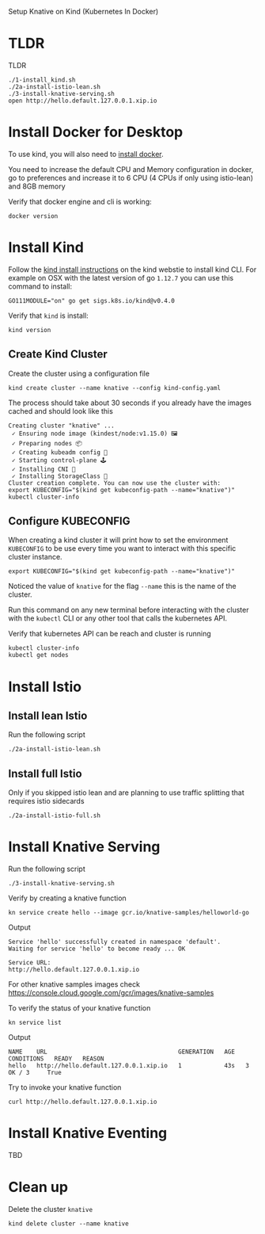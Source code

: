 Setup Knative on Kind (Kubernetes In Docker)

# TLDR
TLDR
```
./1-install_kind.sh  
./2a-install-istio-lean.sh
./3-install-knative-serving.sh
open http://hello.default.127.0.0.1.xip.io
```

# Install Docker for Desktop
To use kind, you will also need to [install docker](https://docs.docker.com/install/).

You need to increase the default CPU and Memory configuration in docker, go to preferences and increase it to 6 CPU (4 CPUs if only using istio-lean) and 8GB memory

Verify that docker engine and cli is working: 
```
docker version
```

# Install Kind
Follow the [kind install instructions](https://kind.sigs.k8s.io/docs/user/quick-start/#installation) on the kind webstie to install kind CLI.
For example on OSX with the latest version of go `1.12.7` you can use this command to install:
```
GO111MODULE="on" go get sigs.k8s.io/kind@v0.4.0
```

Verify that `kind` is install:
```
kind version
```

## Create Kind Cluster

Create the cluster using a configuration file
```
kind create cluster --name knative --config kind-config.yaml
```
The process should take about 30 seconds if you already have the images cached and should look like this
```
Creating cluster "knative" ...
 ✓ Ensuring node image (kindest/node:v1.15.0) 🖼 
 ✓ Preparing nodes 📦 
 ✓ Creating kubeadm config 📜 
 ✓ Starting control-plane 🕹️ 
 ✓ Installing CNI 🔌 
 ✓ Installing StorageClass 💾 
Cluster creation complete. You can now use the cluster with:
export KUBECONFIG="$(kind get kubeconfig-path --name="knative")"
kubectl cluster-info
```

## Configure KUBECONFIG
When creating a kind cluster it will print how to set the environment `KUBECONFIG` to be use every time you want to interact with this specific cluster instance.
```
export KUBECONFIG="$(kind get kubeconfig-path --name="knative")"
```
Noticed the value of `knative` for the flag `--name` this is the name of the cluster.

Run this command on any new terminal before interacting with the cluster with the `kubectl` CLI or any other tool that calls the kubernetes API.

Verify that kubernetes API can be reach and cluster is running
```
kubectl cluster-info
kubectl get nodes
```


# Install Istio

## Install lean Istio 

Run the following script
```
./2a-install-istio-lean.sh
```

## Install full Istio
Only if you skipped istio lean and are planning to use traffic splitting that requires istio sidecards
```
./2a-install-istio-full.sh
```
# Install Knative Serving

Run the following script
```
./3-install-knative-serving.sh
```

Verify by creating a knative function
```
kn service create hello --image gcr.io/knative-samples/helloworld-go
```
Output
```
Service 'hello' successfully created in namespace 'default'.
Waiting for service 'hello' to become ready ... OK

Service URL:
http://hello.default.127.0.0.1.xip.io
```
For other knative samples images check https://console.cloud.google.com/gcr/images/knative-samples

To verify the status of your knative function
```
kn service list
```
Output
```
NAME    URL                                     GENERATION   AGE   CONDITIONS   READY   REASON
hello   http://hello.default.127.0.0.1.xip.io   1            43s   3 OK / 3     True    
```

Try to invoke your knative function
```
curl http://hello.default.127.0.0.1.xip.io
```

# Install Knative Eventing

TBD

# Clean up

Delete the cluster `knative`
```
kind delete cluster --name knative
```